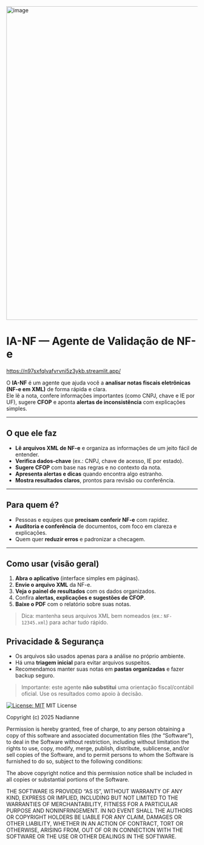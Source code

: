 <img width="1570" height="826" alt="image" src="https://github.com/user-attachments/assets/7572e69b-fb55-453f-b4c3-580a15b78577" />

# IA-NF — Agente de Validação de NF-e
https://n97sxfqlvafvrvni5z3ykb.streamlit.app/

O **IA-NF** é um agente que ajuda você a **analisar notas fiscais eletrônicas (NF-e em XML)** de forma rápida e clara.  
Ele lê a nota, confere informações importantes (como CNPJ, chave e IE por UF), sugere **CFOP** e aponta **alertas de inconsistência** com explicações simples.

---

## O que ele faz

- **Lê arquivos XML de NF-e** e organiza as informações de um jeito fácil de entender.
- **Verifica dados-chave** (ex.: CNPJ, chave de acesso, IE por estado).
- **Sugere CFOP** com base nas regras e no contexto da nota.
- **Apresenta alertas e dicas** quando encontra algo estranho.
- **Mostra resultados claros**, prontos para revisão ou conferência.

---

## Para quem é?

- Pessoas e equipes que **precisam conferir NF-e** com rapidez.
- **Auditoria e conferência** de documentos, com foco em clareza e explicações.
- Quem quer **reduzir erros** e padronizar a checagem.

---

## Como usar (visão geral)

1. **Abra o aplicativo** (interface simples em páginas).
2. **Envie o arquivo XML** da NF-e.
3. **Veja o painel de resultados** com os dados organizados.
4. Confira **alertas, explicações e sugestões de CFOP**.
5. **Baixe o PDF** com o relatório sobre suas notas.

> Dica: mantenha seus arquivos XML bem nomeados (ex.: `NF-12345.xml`) para achar tudo rápido.


## Privacidade & Segurança

- Os arquivos são usados apenas para a análise no próprio ambiente.
- Há uma **triagem inicial** para evitar arquivos suspeitos.
- Recomendamos manter suas notas em **pastas organizadas** e fazer backup seguro.

> Importante: este agente **não substitui** uma orientação fiscal/contábil oficial. Use os resultados como apoio à decisão.

[![License: MIT](https://img.shields.io/badge/License-MIT-yellow.svg)](./LICENSE)
MIT License

Copyright (c) 2025 Nadianne

Permission is hereby granted, free of charge, to any person obtaining a copy
of this software and associated documentation files (the “Software”), to deal
in the Software without restriction, including without limitation the rights
to use, copy, modify, merge, publish, distribute, sublicense, and/or sell
copies of the Software, and to permit persons to whom the Software is
furnished to do so, subject to the following conditions:

The above copyright notice and this permission notice shall be included in
all copies or substantial portions of the Software.

THE SOFTWARE IS PROVIDED “AS IS”, WITHOUT WARRANTY OF ANY KIND, EXPRESS OR
IMPLIED, INCLUDING BUT NOT LIMITED TO THE WARRANTIES OF MERCHANTABILITY,
FITNESS FOR A PARTICULAR PURPOSE AND NONINFRINGEMENT. IN NO EVENT SHALL THE
AUTHORS OR COPYRIGHT HOLDERS BE LIABLE FOR ANY CLAIM, DAMAGES OR OTHER
LIABILITY, WHETHER IN AN ACTION OF CONTRACT, TORT OR OTHERWISE, ARISING FROM,
OUT OF OR IN CONNECTION WITH THE SOFTWARE OR THE USE OR OTHER DEALINGS IN
THE SOFTWARE.
